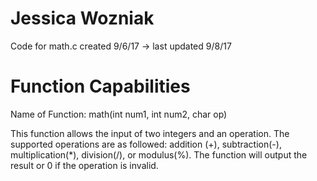 # Jessica Wozniak
Code for math.c created 9/6/17 -> last updated 9/8/17

# Function Capabilities 
Name of Function: math(int num1, int num2, char op)

This function allows the input of two integers and an operation. The supported operations are as followed: addition (+), subtraction(-), multiplication(*), division(/), or modulus(%). The function will output the result or 0 if the operation is invalid. 